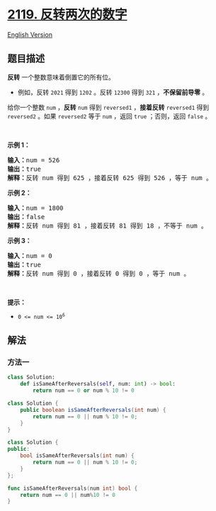 # [2119. 反转两次的数字](https://leetcode.cn/problems/a-number-after-a-double-reversal)

[English Version](/solution/2100-2199/2119.A%20Number%20After%20a%20Double%20Reversal/README_EN.md)

<!-- tags:数学 -->

<!-- difficulty:简单 -->

## 题目描述

<!-- 这里写题目描述 -->

<p><strong>反转</strong> 一个整数意味着倒置它的所有位。</p>

<ul>
	<li>例如，反转 <code>2021</code> 得到 <code>1202</code> 。反转 <code>12300</code> 得到 <code>321</code> ，<strong>不保留前导零</strong> 。</li>
</ul>

<p>给你一个整数 <code>num</code> ，<strong>反转</strong> <code>num</code> 得到 <code>reversed1</code> ，<strong>接着反转</strong> <code>reversed1</code> 得到 <code>reversed2</code> 。如果 <code>reversed2</code> 等于 <code>num</code> ，返回 <code>true</code> ；否则，返回 <code>false</code> 。</p>

<p>&nbsp;</p>

<p><strong>示例 1：</strong></p>

<pre><strong>输入：</strong>num = 526
<strong>输出：</strong>true
<strong>解释：</strong>反转 num 得到 625 ，接着反转 625 得到 526 ，等于 num 。
</pre>

<p><strong>示例 2：</strong></p>

<pre><strong>输入：</strong>num = 1800
<strong>输出：</strong>false
<strong>解释：</strong>反转 num 得到 81 ，接着反转 81 得到 18 ，不等于 num 。 </pre>

<p><strong>示例 3：</strong></p>

<pre><strong>输入：</strong>num = 0
<strong>输出：</strong>true
<strong>解释：</strong>反转 num 得到 0 ，接着反转 0 得到 0 ，等于 num 。
</pre>

<p>&nbsp;</p>

<p><strong>提示：</strong></p>

<ul>
	<li><code>0 &lt;= num &lt;= 10<sup>6</sup></code></li>
</ul>

## 解法

### 方法一

<!-- tabs:start -->

```python
class Solution:
    def isSameAfterReversals(self, num: int) -> bool:
        return num == 0 or num % 10 != 0
```

```java
class Solution {
    public boolean isSameAfterReversals(int num) {
        return num == 0 || num % 10 != 0;
    }
}
```

```cpp
class Solution {
public:
    bool isSameAfterReversals(int num) {
        return num == 0 || num % 10 != 0;
    }
};
```

```go
func isSameAfterReversals(num int) bool {
	return num == 0 || num%10 != 0
}
```

<!-- tabs:end -->

<!-- end -->
